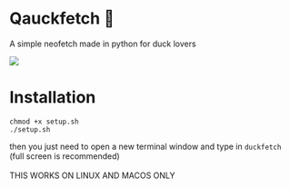 # Qauckfetch 🦆

A simple neofetch made in python for duck lovers

![](duckFetch.png)

# Installation 
    
    
    chmod +x setup.sh
    ./setup.sh
    
then you just need to open a new terminal window and type in `duckfetch` (full screen is recommended) <br>  
THIS WORKS ON LINUX AND MACOS ONLY


